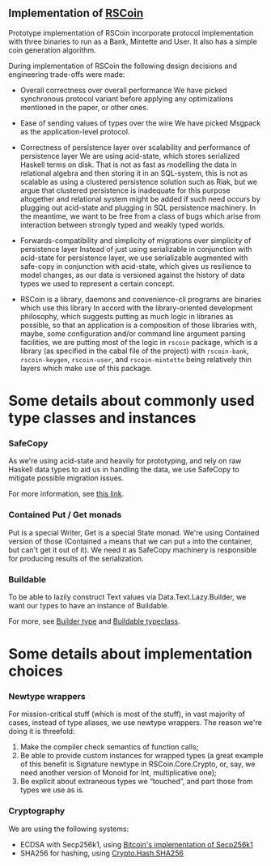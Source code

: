 Implementation of [RSCoin](http://www0.cs.ucl.ac.uk/staff/S.Meiklejohn/files/ndss16.pdf)
---

Prototype implementation of RSCoin incorporate protocol implementation with
three binaries to run as a Bank, Mintette and User. It also has a simple coin
generation algorithm.

During implementation of RSCoin the following design decisions and engineering
trade-offs were made:

 + Overall correctness over overall performance
   We have picked synchronous protocol variant before applying any
   optimizations mentioned in the paper, or other ones.

 + Ease of sending values of types over the wire
   We have picked Msgpack as the application-level protocol.

 + Correctness of persistence layer over scalability and performance of
   persistence layer
   We are using acid-state, which stores serialized Haskell terms on disk. That
   is not as fast as modelling the data in relational algebra and then storing
   it in an SQL-system, this is not as scalable as using a clustered
   persistence solution such as Riak, but we argue that clustered persistence
   is inadequate for this purpose altogether and relational system might be
   added if such need occurs by plugging out acid-state and plugging in SQL
   persistence machinery. In the meantime, we want to be free from a class of
   bugs which arise from interaction between strongly typed and weakly typed
   worlds.

 + Forwards-compatibility and simplicity of migrations over simplicity of
   persistence layer
   Instead of just using serializable in conjunction with acid-state for
   persistence layer, we use serializable augmented with safe-copy in
   conjunction with acid-state, which gives us resilience to model changes, as
   our data is versioned against the history of data types we used to represent
   a certain concept.

 + RSCoin is a library, daemons and convenience-cli programs are binaries which
   use this library  In accord with the library-oriented development philosophy,
   which suggests putting as much logic in libraries as possible, so that an
   application is a composition of those libraries with, maybe, some
   configuration and/or command line argument parsing facilities, we are putting
   most of the logic in `rscoin` package, which is a library (as specified in the
   cabal file of the project) with `rscoin-bank`, `rscoin-keygen`, `rscoin-user`,
   and `rscoin-mintette` being relatively thin layers which make use of this
   package.

Some details about commonly used type classes and instances
===

### SafeCopy

As we're using acid-state and heavily for prototyping, and
rely on raw Haskell data types to aid us in handling the data,
we use SafeCopy to mitigate possible migration issues.

For more information, see [this link](https://hackage.haskell.org/package/safecopy-0.9.0.1/docs/Data-SafeCopy.html).

### Contained Put / Get monads

Put is a special Writer, Get is a special State monad. We're using Contained
version of those (Contained `a` means that we can put `a` into the container,
but can't get it out of it). We need it as SafeCopy machinery is responsible
for producing results of the serialization.

### Buildable

To be able to lazily construct Text values via Data.Text.Lazy.Builder,
we want our types to have an instance of Buildable.

For more, see [Builder type](https://hackage.haskell.org/package/text-0.11.2.3/docs/Data-Text-Lazy-Builder.html#t:Builder)
and [Buildable typeclass](https://hackage.haskell.org/package/text-format-0.3.1.1/docs/Data-Text-Buildable.html).

Some details about implementation choices
===

### Newtype wrappers

For mission-critical stuff (which is most of the stuff), in vast majority of
cases, instead of type aliases, we use newtype wrappers.  The reason we're
doing it is threefold:

 1. Make the compiler check semantics of function calls;
 2. Be able to provide custom instances for wrapped types (a great example of
    this benefit is Signature newtype in RSCoin.Core.Crypto, or, say, we need
    another version of Monoid for Int, multiplicative one);
 3. Be explicit about extraneous types we “touched”, and part those from types
    we use as is.

### Cryptography

We are using the following systems:

 + ECDSA with Secp256k1, using [Bitcoin's implementation of Secp256k1](https://github.com/bitcoin/secp256k1)
 + SHA256 for hashing, using [Crypto.Hash.SHA256](https://hackage.haskell.org/package/cryptohash-0.7.1/docs/Crypto-Hash-SHA256.html)
